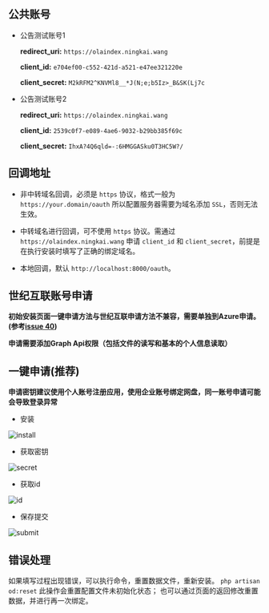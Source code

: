 ## 公共账号

- 公告测试账号1

     **redirect_uri:** `https://olaindex.ningkai.wang`

     **client_id:** `e704ef00-c552-421d-a521-e47ee321220e`
     
     **client_secret:** `M2kRFM2^KNVMl8__*J(N;e;b5Iz>_B&SK(Lj7c`

- 公告测试账号2

    **redirect_uri:** `https://olaindex.ningkai.wang`

    **client_id:** `2539c0f7-e089-4ae6-9032-b29bb385f69c`

    **client_secret:** `IhxA?4Q6qld=-:6HMGGASku0T3HC5W?/`


## 回调地址

- 非中转域名回调，必须是 `https` 协议，格式一般为 `https://your.domain/oauth` 所以配置服务器需要为域名添加 `SSL`，否则无法生效。

- 中转域名进行回调，可不使用 `https` 协议。需通过 `https://olaindex.ningkai.wang` 申请 `client_id` 和 `client_secret`，前提是在执行安装时填写了正确的绑定域名。

- 本地回调，默认 `http://localhost:8000/oauth`。

## 世纪互联账号申请

**初始安装页面一键申请方法与世纪互联申请方法不兼容，需要单独到Azure申请。(参考[issue 40](https://github.com/WangNingkai/OLAINDEX/issues/40))**

**申请需要添加Graph Api权限（包括文件的读写和基本的个人信息读取）**


## 一键申请(推荐)

**申请密钥建议使用个人账号注册应用，使用企业账号绑定网盘，同一账号申请可能会导致登录异常**


-  安装

![install](https://i.loli.net/2018/10/27/5bd46f7f160a6.png)

-  获取密钥

![secret](https://i.loli.net/2018/10/27/5bd47070cd1b0.png)

-  获取id


![id](https://i.loli.net/2018/10/27/5bd470721f1a3.png)


-  保存提交

![submit](https://i.loli.net/2018/10/27/5bd470719602a.png)


## 错误处理

如果填写过程出现错误，可以执行命令，重置数据文件，重新安装。 `php artisan od:reset` 此操作会重置配置文件未初始化状态；
也可以通过页面的返回修改重置数据，并进行再一次绑定。

